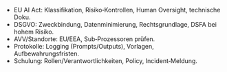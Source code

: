 <ul>
<li>EU AI Act: Klassifikation, Risiko‑Kontrollen, Human Oversight, technische Doku.</li>
<li>DSGVO: Zweckbindung, Datenminimierung, Rechtsgrundlage, DSFA bei hohem Risiko.</li>
<li>AVV/Standorte: EU/EEA, Sub‑Prozessoren prüfen.</li>
<li>Protokolle: Logging (Prompts/Outputs), Vorlagen, Aufbewahrungsfristen.</li>
<li>Schulung: Rollen/Verantwortlichkeiten, Policy, Incident‑Meldung.</li>
</ul>